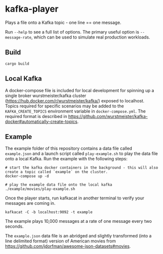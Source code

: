 # kafka-player

Plays a file onto a Kafka topic - one line == one message.

Run `--help` to see a full list of options. The primary useful option is `--message-rate`, which can be used to simulate real production workloads.

## Build

`cargo build`

## Local Kafka

A docker-compose file is included for local development for spinning up a single broker wurstmeister/kafka cluster (https://hub.docker.com/r/wurstmeister/kafka/) exposed to localhost. Topics required for specific scenarios may be added to the `KAFKA_CREATE_TOPICS` environment variable in `docker-compose.yml`. The required format is described in https://github.com/wurstmeister/kafka-docker#automatically-create-topics.

## Example

The example folder of this repository contains a data file called `example.json` and a launch script called `play-example.sh` to play the data file onto a local Kafka. Run the example with the following steps:

```
# start the kafka docker containers in the background - this will also create a topic called `example` on the cluster.
docker-compose up -d

# play the example data file onto the local kafka
./example/movies/play-example.sh
```

Once the player starts, run kafkacat in another terminal to verify your messages are coming in.

```
kafkacat -C -b localhost:9092 -t example
```

The example plays 10,000 messages at a rate of one message every two seconds.

The `example.json` data file is an abridged and slightly transformed (into a line delimited format) version of American movies from https://github.com/jdorfman/awesome-json-datasets#movies.

